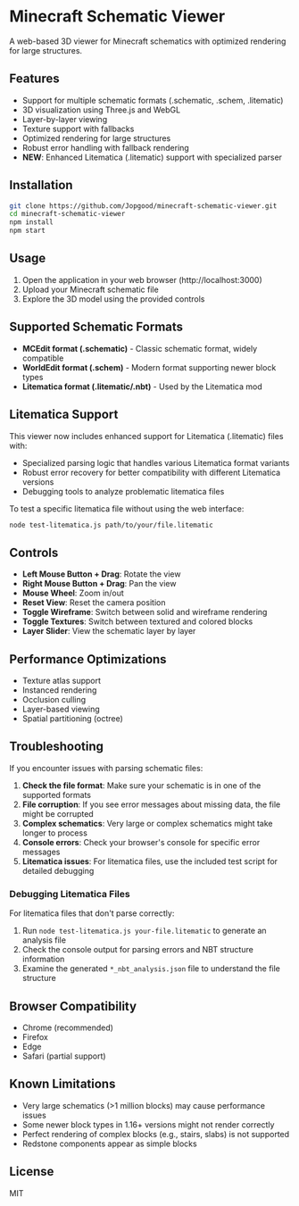# Minecraft Schematic Viewer

A web-based 3D viewer for Minecraft schematics with optimized rendering for large structures.

## Features

- Support for multiple schematic formats (.schematic, .schem, .litematic)
- 3D visualization using Three.js and WebGL
- Layer-by-layer viewing
- Texture support with fallbacks
- Optimized rendering for large structures
- Robust error handling with fallback rendering
- **NEW**: Enhanced Litematica (.litematic) support with specialized parser

## Installation

```bash
git clone https://github.com/Jopgood/minecraft-schematic-viewer.git
cd minecraft-schematic-viewer
npm install
npm start
```

## Usage

1. Open the application in your web browser (http://localhost:3000)
2. Upload your Minecraft schematic file
3. Explore the 3D model using the provided controls

## Supported Schematic Formats

- **MCEdit format (.schematic)** - Classic schematic format, widely compatible
- **WorldEdit format (.schem)** - Modern format supporting newer block types
- **Litematica format (.litematic/.nbt)** - Used by the Litematica mod

## Litematica Support

This viewer now includes enhanced support for Litematica (.litematic) files with:

- Specialized parsing logic that handles various Litematica format variants
- Robust error recovery for better compatibility with different Litematica versions
- Debugging tools to analyze problematic litematica files

To test a specific litematica file without using the web interface:

```bash
node test-litematica.js path/to/your/file.litematic
```

## Controls

- **Left Mouse Button + Drag**: Rotate the view
- **Right Mouse Button + Drag**: Pan the view
- **Mouse Wheel**: Zoom in/out
- **Reset View**: Reset the camera position
- **Toggle Wireframe**: Switch between solid and wireframe rendering
- **Toggle Textures**: Switch between textured and colored blocks
- **Layer Slider**: View the schematic layer by layer

## Performance Optimizations

- Texture atlas support
- Instanced rendering
- Occlusion culling
- Layer-based viewing
- Spatial partitioning (octree)

## Troubleshooting

If you encounter issues with parsing schematic files:

1. **Check the file format**: Make sure your schematic is in one of the supported formats
2. **File corruption**: If you see error messages about missing data, the file might be corrupted
3. **Complex schematics**: Very large or complex schematics might take longer to process
4. **Console errors**: Check your browser's console for specific error messages
5. **Litematica issues**: For litematica files, use the included test script for detailed debugging

### Debugging Litematica Files

For litematica files that don't parse correctly:

1. Run `node test-litematica.js your-file.litematic` to generate an analysis file
2. Check the console output for parsing errors and NBT structure information
3. Examine the generated `*_nbt_analysis.json` file to understand the file structure

## Browser Compatibility

- Chrome (recommended)
- Firefox
- Edge
- Safari (partial support)

## Known Limitations

- Very large schematics (>1 million blocks) may cause performance issues
- Some newer block types in 1.16+ versions might not render correctly
- Perfect rendering of complex blocks (e.g., stairs, slabs) is not supported
- Redstone components appear as simple blocks

## License

MIT
